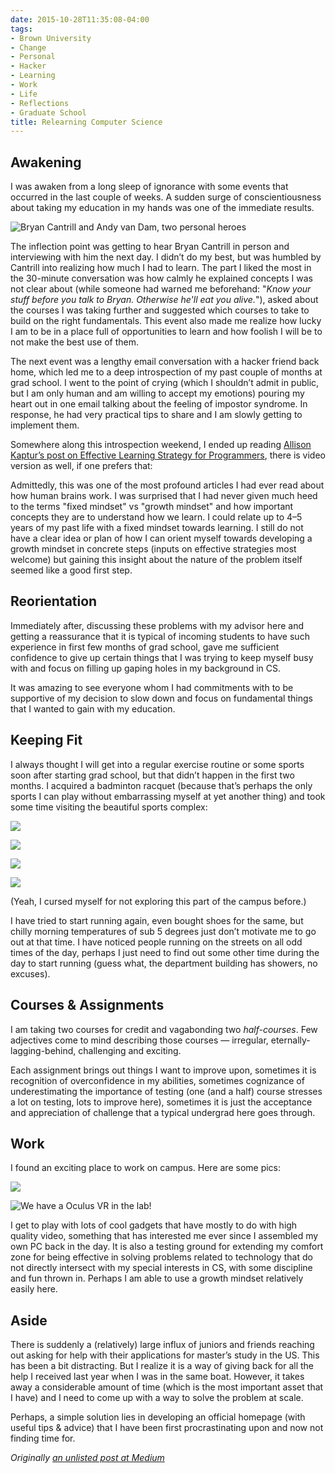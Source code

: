 ```yaml
---
date: 2015-10-28T11:35:08-04:00
tags:
- Brown University
- Change
- Personal
- Hacker
- Learning
- Work
- Life
- Reflections
- Graduate School
title: Relearning Computer Science
---
```


## Awakening

I was awaken from a long sleep of ignorance with some events that occurred in
the last couple of weeks. A sudden surge of conscientiousness about taking my
education in my hands was one of the immediate results.

![Bryan Cantrill and Andy van Dam, two personal heroes](/images/cantrill-van-dam.jpg "Bryan Cantrill and Andy van Dam, two personal heroes")

The inflection point was getting to hear Bryan Cantrill in person and
interviewing with him the next day. I didn’t do my best, but was humbled by
Cantrill into realizing how much I had to learn. The part I liked the most in
the 30-minute conversation was how calmly he explained concepts I was not clear
about (while someone had warned me beforehand: "*Know your stuff before you talk to Bryan. Otherwise he'll eat you alive.*"), asked about the courses I was
taking further and suggested which courses to take to build on the right
fundamentals. This event also made me realize how lucky I am to be in a place
full of opportunities to learn and how foolish I will be to not make the best
use of them.

The next event was a lengthy email conversation with a hacker friend back home,
which led me to a deep introspection of my past couple of months at grad school.
I went to the point of crying (which I shouldn’t admit in public, but I am only
human and am willing to accept my emotions) pouring my heart out in one email
talking about the feeling of impostor syndrome. In response, he had very
practical tips to share and I am slowly getting to implement them.

Somewhere along this introspection weekend, I ended up reading [Allison Kaptur’s
post on Effective Learning Strategy for
Programmers](http://akaptur.com/blog/2015/10/10/effective-learning-strategies-for-programmers/),
there is video version as well, if one prefers that:

Admittedly, this was one of the most profound articles I had ever read about how
human brains work. I was surprised that I had never given much heed to the terms
"fixed mindset" vs "growth mindset" and how important concepts they are to
understand how we learn. I could relate up to 4–5 years of my past life with a
fixed mindset towards learning. I still do not have a clear idea or plan of how
I can orient myself towards developing a growth mindset in concrete steps
(inputs on effective strategies most welcome) but gaining this insight about the
nature of the problem itself seemed like a good first step.

## Reorientation

Immediately after, discussing these problems with my advisor here and getting a
reassurance that it is typical of incoming students to have such experience in
first few months of grad school, gave me sufficient confidence to give up
certain things that I was trying to keep myself busy with and focus on filling
up gaping holes in my background in CS.

It was amazing to see everyone whom I had commitments with to be supportive of
my decision to slow down and focus on fundamental things that I wanted to gain
with my education.

## Keeping Fit

I always thought I will get into a regular exercise routine or some sports soon
after starting grad school, but that didn’t happen in the first two months. I
acquired a badminton racquet (because that’s perhaps the only sports I can play
without embarrassing myself at yet another thing) and took some time visiting
the beautiful sports complex:

![](/images/ice-hockey.jpg)

![](/images/american-football.jpg)

![](/images/lacrosse.jpg)

![](/images/indomitable.jpg)

(Yeah, I cursed myself for not exploring this part of the campus before.)

I have tried to start running again, even bought shoes for the same, but chilly
morning temperatures of sub 5 degrees just don’t motivate me to go out at that
time. I have noticed people running on the streets on all odd times of the day,
perhaps I just need to find out some other time during the day to start running
(guess what, the department building has showers, no excuses).

## Courses & Assignments

I am taking two courses for credit and vagabonding two *half-courses*. Few
adjectives come to mind describing those courses — irregular,
eternally-lagging-behind, challenging and exciting.

Each assignment brings out things I want to improve upon, sometimes it is
recognition of overconfidence in my abilities, sometimes cognizance of
underestimating the importance of testing (one (and a half) course stresses a
lot on testing, lots to improve here), sometimes it is just the acceptance and
appreciation of challenge that a typical undergrad here goes through.

## Work

I found an exciting place to work on campus. Here are some pics:

![](/images/construction-cam-feed.jpg)

![We have a Oculus VR in the lab!](/images/oculus-vr.jpg "We have a Oculus VR in the lab!")

I get to play with lots of cool gadgets that have mostly to do with high quality
video, something that has interested me ever since I assembled my own PC back in
the day. It is also a testing ground for extending my comfort zone for being
effective in solving problems related to technology that do not directly
intersect with my special interests in CS, with some discipline and fun thrown
in. Perhaps I am able to use a growth mindset relatively easily here.

## Aside

There is suddenly a (relatively) large influx of juniors and friends reaching
out asking for help with their applications for master’s study in the US. This
has been a bit distracting. But I realize it is a way of giving back for all the
help I received last year when I was in the same boat. However, it takes away a
considerable amount of time (which is the most important asset that I have) and
I need to come up with a way to solve the problem at scale.

Perhaps, a simple solution lies in developing an official homepage (with useful
tips & advice) that I have been first procrastinating upon and now not finding
time for.

_Originally [an unlisted post at Medium](https://medium.com/@relearn/week-0-8cbe20f0e529)_
